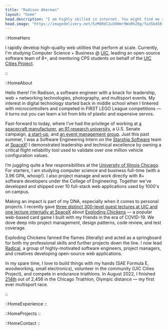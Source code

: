 ```yaml
---
title: "Radison Akerman"
layout: "home"
head.description: "I am highly skilled in internet. You might find me solving niche problems with programming, over yonder with my camera, or working on something radical."
head.image: "https://imagedelivery.net/5zM6Rdl2uV8Hmr9WxRh20g/fa35b458-67ec-4711-0256-9f68535cbd00/md"
---
```


::HomeHero

I rapidly develop high-quality web utilities that perform at scale. Currently,
I'm studying Computer Science + Business @ [UIC](https://uic.edu), leading an
open-source software team of 8+, and mentoring CPS students on behalf of the
[UIC Cities Project](https://thecitiesproject.org).

::

::HomeAbout

Hello there! I’m Radison, a software engineer with a knack for leadership, web + networking technologies, photography,
and multisport events. My interest in digital technology started back in middle school when I tinkered with
microcontrollers and competed in FIRST LEGO League competitions — it turns out you can learn a lot from bits of plastic
and expensive servos.

Fast-forward to today, where I’ve had the privilege of working at [a spacecraft manufacturer](https://spacex.com),
[an R1 research university](https://uic.edu), a U.S. Senate campaign, [a start-up](https://www.monteltech.com),
and [an event management group](https://my.lifetime.life/athletic-events.html). Just this past summer, I was a Software
Engineering Intern on the [Starship Software](https://www.spacex.com/vehicles/starship/) team at
[SpaceX](https://spacex.com)! I demonstrated leadership and technical excellence by owning a critical flight reliability
tool used to validate over one million vehicle configuration values.

I’m juggling quite a few responsibilities at the [University of Illinois Chicago](https://uic.edu). For starters, I am
studying computer science and business full-time (with a 3.96 GPA, whoop!). I also project manage and work directly with
8+ software developers under the College of Engineering. Together we've developed and shipped over 10 full-stack web
applications used by 1000's on campus.

Making an impact is part of my DNA, especially when it comes to personal projects. I recently gave [three distinct
300-level guest lectures at UIC and one lecture internally at SpaceX](/publications) about
[Exploding Chickens](https://chickens.rakerman.com) — a popular web-based card game I built with my friends in the era
of COVID-19. We dove deep into project management, design patterns, code review, and test coverage.

Exploding Chickens fanned the flames (literally) and acted as a springboard for both my professional skills and further
projects down the line. I now lead [Radical](https://github.com/radicalplatforms), a group of highly-motivated software
engineers, project managers, and creatives developing open-source web applications.

In my spare time, I love to build things with my hands (SAE Formula E, woodworking, small electronics), volunteer in the
community (UIC Cities Project), and compete in endurance triathlons. In August 2022, I finished
[214th](https://www.athlinks.com/event/30585/results/Event/1019369/Course/2251422/Bib/3435) out of 2,456 in the Chicago
Triathlon, Olympic distance — my first ever multisport race.

::

::HomeExperience
::

::HomeProjects
::

::HomeContact
::